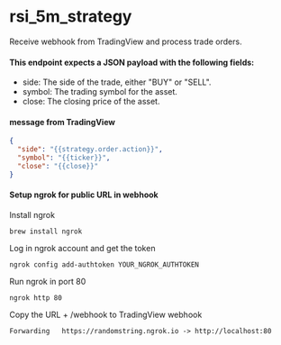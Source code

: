 # rsi_5m_strategy
Receive webhook from TradingView and process trade orders.

#### This endpoint expects a JSON payload with the following fields:
- side: The side of the trade, either "BUY" or "SELL".
- symbol: The trading symbol for the asset.
- close: The closing price of the asset.

#### message from TradingView
```json
{
  "side": "{{strategy.order.action}}",
  "symbol": "{{ticker}}",
  "close": "{{close}}"
}
```

#### Setup ngrok for public URL in webhook
Install ngrok
```
brew install ngrok
```

Log in ngrok account and get the token
```
ngrok config add-authtoken YOUR_NGROK_AUTHTOKEN
```

Run ngrok in port 80
```
ngrok http 80
```

Copy the URL + /webhook to TradingView webhook
```
Forwarding   https://randomstring.ngrok.io -> http://localhost:80
```